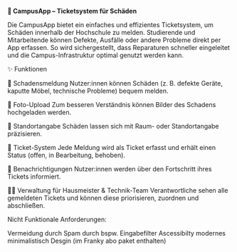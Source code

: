 
**📲 CampusApp – Ticketsystem für Schäden**

Die CampusApp bietet ein einfaches und effizientes Ticketsystem, um Schäden innerhalb der Hochschule zu melden.
Studierende und Mitarbeitende können Defekte, Ausfälle oder andere Probleme direkt per App erfassen.
So wird sichergestellt, dass Reparaturen schneller eingeleitet und die Campus-Infrastruktur optimal genutzt werden kann.

✨ Funktionen

📝 Schadensmeldung
Nutzer:innen können Schäden (z. B. defekte Geräte, kaputte Möbel, technische Probleme) bequem melden.

📸 Foto-Upload
Zum besseren Verständnis können Bilder des Schadens hochgeladen werden.

📍 Standortangabe
Schäden lassen sich mit Raum- oder Standortangabe präzisieren.

🎫 Ticket-System
Jede Meldung wird als Ticket erfasst und erhält einen Status (offen, in Bearbeitung, behoben).

🔔 Benachrichtigungen
Nutzer:innen werden über den Fortschritt ihres Tickets informiert.

👩‍🔧 Verwaltung für Hausmeister & Technik-Team
Verantwortliche sehen alle gemeldeten Tickets und können diese priorisieren, zuordnen und abschließen.

Nicht Funktionale Anforderungen:

Vermeidung durch Spam durch bspw. Eingabefilter
Ascessibilty
modernes minimalistisch Desgin (im Franky abo paket enthalten)
